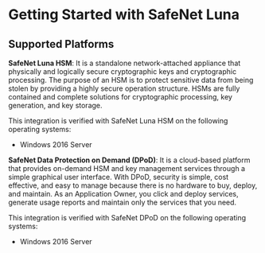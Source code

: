 [title]: # (Getting Started)
[tags]: # (introduction)
[priority]: # (1)
# Getting Started with SafeNet Luna

## Supported Platforms

__SafeNet Luna HSM__: It is a standalone network-attached appliance that
physically and logically secure cryptographic keys and cryptographic processing.
The purpose of an HSM is to protect sensitive data from being stolen by
providing a highly secure operation structure. HSMs are fully contained and
complete solutions for cryptographic processing, key generation, and key
storage.

This integration is verified with SafeNet Luna HSM on the following operating
systems:

   * Windows 2016 Server

__SafeNet Data Protection on Demand (DPoD)__: It is a cloud-based platform that
provides on-demand HSM and key management services through a simple graphical
user interface. With DPoD, security is simple, cost effective, and easy to
manage because there is no hardware to buy, deploy, and maintain. As an
Application Owner, you click and deploy services, generate usage reports and
maintain only the services that you need.

This integration is verified with SafeNet DPoD on the following operating
systems:

   * Windows 2016 Server
